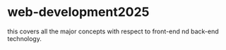 # web-development2025
this covers all the major concepts with respect to front-end nd back-end technology.

